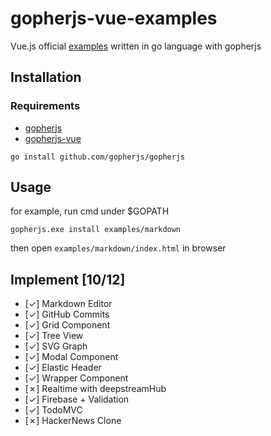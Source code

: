 # gopherjs-vue-examples
Vue.js official [examples](https://vuejs.org/v2/examples/) written in go language with gopherjs

## Installation

### Requirements
* [gopherjs](https://github.com/gopherjs/gopherjs)
* [gopherjs-vue](https://github.com/oskca/gopherjs-vue)

```
go install github.com/gopherjs/gopherjs
```

## Usage
for example, run cmd under $GOPATH

`gopherjs.exe install examples/markdown`

then open `examples/markdown/index.html` in browser

## Implement [10/12]
- [✓] Markdown Editor
- [✓] GitHub Commits
- [✓] Grid Component
- [✓] Tree View
- [✓] SVG Graph
- [✓] Modal Component
- [✓] Elastic Header
- [✓] Wrapper Component
- [✗] Realtime with deepstreamHub
- [✓] Firebase + Validation
- [✓] TodoMVC
- [✗] HackerNews Clone
